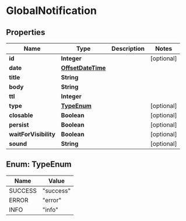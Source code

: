 
# GlobalNotification

## Properties
Name | Type | Description | Notes
------------ | ------------- | ------------- | -------------
**id** | **Integer** |  |  [optional]
**date** | [**OffsetDateTime**](OffsetDateTime.md) |  | 
**title** | **String** |  | 
**body** | **String** |  | 
**ttl** | **Integer** |  | 
**type** | [**TypeEnum**](#TypeEnum) |  |  [optional]
**closable** | **Boolean** |  |  [optional]
**persist** | **Boolean** |  |  [optional]
**waitForVisibility** | **Boolean** |  |  [optional]
**sound** | **String** |  |  [optional]


<a name="TypeEnum"></a>
## Enum: TypeEnum
Name | Value
---- | -----
SUCCESS | &quot;success&quot;
ERROR | &quot;error&quot;
INFO | &quot;info&quot;



